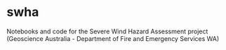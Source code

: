 # swha
Notebooks and code for the Severe Wind Hazard Assessment project (Geoscience Australia - Department of Fire and Emergency Services WA)
